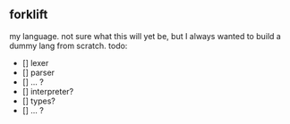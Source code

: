 ## forklift

my language. not sure what this will yet be, but I always wanted to build a dummy lang from scratch. 
todo:
- [] lexer
- [] parser
- [] ... ?
- [] interpreter?
- [] types? 
- [] ... ?

